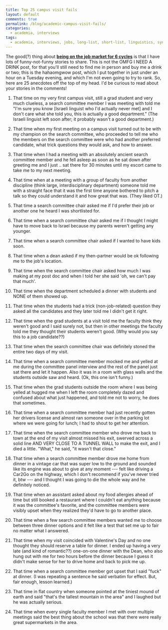 ```yaml
---
title: Top 25 campus visit fails
layout: default
comments: true
permalink: /blog/academic-campus-visit-fails/
categories:
  - academia, interviews
tags:
  - academia, interviews, jobs, long-list, short-list, linguistics, syntax, semantics
---
```


The good(?) thing about [**being on the job market for 6 cycles**](https://hkotek.com/blog/my-academic-journey/) is that I have lots of funny-not-funny stories to share. This is not the OMFG I NEED A DRINK post, for that you'll still need to find me in person and buy me a drink or two; this is the hahaomgwow post, which I put together in just under an hour on a Tuesday evening, and which I'm not even going to try to rank. So, here are 25 anecdotes off the top of my head. I'd be curious to read about your stories in the comments! 
 

1. That time on my very first campus visit, still a grad student and very much clueless, a search committee member I was meeting with told me "I'm sure you know [Israeli linguist who I'd actually never met] and I don't care what she told you, this is actually a good department." (The Israeli linguist left soon after; it probably wasn't a good department.)

2. That time when my first meeting on a campus visit turned out to be with my champion on the search committee, who proceeded to tell me who the members on the search committee were who had another preferred candidate, what trick questions they would ask, and how to answer. 

3. That time when I had a meeting with an absolutely ancient search committee member and he fell asleep as soon as he sat down after greeting me and I just .. sat there for 30 minutes until my escort came to take me to my next meeting. 

4. That time when at a meeting with a group of faculty from another discipline (think large, interdisciplinary department) someone told me with a straight face that it was the first time anyone bothered to pitch a talk so they could understand it and how great that was. (They liked OT.)

5. That time a search committee chair asked me if I'd prefer their job or another one he heard I was shortlisted for. 

6. That time when a search committee chair asked me if I thought I might have to move back to Israel because my parents weren't getting any younger. 

7. That time when a search committee chair asked if I wanted to have kids soon. 

9. That time when a dean asked if my then-partner would be ok following me to the job's location. 

10. That time when the search committee chair asked how much I was making at my post doc and when I told her she said 'oh, we can't pay that much'. 

11. That time when the department scheduled a dinner with students and NONE of them showed up. 

12. That time when the students had a trick (non-job-related) question they asked all the candidates and they later told me I didn't get it right. 

13. That time when the grad students at a visit told me the faculty think they weren't good and I said surely not, but then in other meetings the faculty told me they thought their students weren't good. (Why would you say this to a job candidate??)

14. That time when the search committee chair was definitely stoned the entire two days of my visit. 

15. That time when a search committee member mocked me and yelled at me during the committee panel interview and the rest of the panel just sat there and let it happen. Also it was in a room with glass walls and the students outside saw and heard. (Ok, this one isn't funny.)

16. That time when the grad students outside the room where I was being yelled at hugged me when I left the room completely dazed and confused about what just happened, and told me not to worry, he does that sometimes. 

17. That time when a search committee member had just recently gotten her drivers license and almost ran someone over in the parking lot where we were going for lunch; I had to shout to get her attention. 

18. That time when the search committee member who drove me back to town at the end of my visit almost missed his exit, swerved across a solid line AND VERY CLOSE TO A TUNNEL WALL to make the exit, and I died a little. "What," he said, "it wasn't that close."

19. That time when a search committee member drove me home from dinner in a vintage car that was super low to the ground and sounded like its engine was about to give at any moment --- felt like driving a Car2Go on the highway, which I don't recommend if you've never tried it, btw --- and I thought I was going to die the whole way and he definitely noticed. 

20. That time when an assistant asked about my food allergies ahead of time but still booked a restaurant where I couldn't eat anything because it was the committee's favorite, and the committee members were visibly upset when they realized they'd have to go to another place. 

21. That time when a few search committee members wanted me to choose between three dinner options and it felt like a test that set me up to fair no matter what I answered. 

22. That time when my visit coincided with Valentine's Day and no one thought they should reserve a table for dinner. I ended up having a very late (and kind of romantic??) one-on-one dinner with the Dean, who also hung out with me for two hours before the dinner because I guess it didn't make sense for her to drive home and back to pick me up. 

23. That time when a search committee member got upset that I said "fuck" at dinner. (I was repeating a sentence he said verbatim for effect. But, fair enough, lesson learned.)

24. That time in flat country when someone pointed at the tiniest mound of earth and said "that's the tallest mountain in the area" and I laughed but he was actually serious. 

25. That time when every single faculty member I met with over multiple meetings said the best thing about the school was that there were really great supermarkets in the area. 
